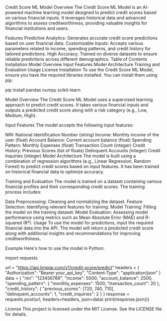 Credit Score ML Model
Overview
The Credit Score ML Model is an AI-powered machine learning model designed to predict credit scores based on various financial inputs. It leverages historical data and advanced algorithms to assess creditworthiness, providing valuable insights for financial institutions and users.

Features
Predictive Analytics: Generates accurate credit score predictions based on user financial data.
Customizable Inputs: Accepts various parameters related to income, spending patterns, and credit history for tailored predictions.
High Accuracy: Trained on diverse datasets to ensure reliable predictions across different demographics.
Table of Contents
Installation
Model Overview
Input Features
Model Architecture
Training and Evaluation
Usage
License
Installation
To use the Credit Score ML Model, ensure you have the required libraries installed. You can install them using pip:


pip install pandas numpy scikit-learn


Model Overview
The Credit Score ML Model uses a supervised learning approach to predict credit scores. It takes various financial inputs and outputs a predicted credit score along with a risk category (e.g., Low, Medium, High).

Input Features
The model accepts the following input features:

NIN: National Identification Number (string)
Income: Monthly income of the user (float)
Account Balance: Current account balance (float)
Spending Pattern:
Monthly Expenses (float)
Transaction Count (integer)
Credit History:
Previous Scores (list of floats)
Delinquent Accounts (integer)
Credit Inquiries (integer)
Model Architecture
The model is built using a combination of regression algorithms (e.g., Linear Regression, Random Forest) to predict credit scores based on input features. It has been trained on historical financial data to optimize accuracy.

Training and Evaluation
The model is trained on a dataset containing various financial profiles and their corresponding credit scores. The training process includes:

Data Preprocessing: Cleaning and normalizing the dataset.
Feature Selection: Identifying relevant features for training.
Model Training: Fitting the model on the training dataset.
Model Evaluation: Assessing model performance using metrics such as Mean Absolute Error (MAE) and R-squared (R²).
Usage
To use the model for predictions, input the required financial data into the API. The model will return a predicted credit score along with additional insights and recommendations for improving creditworthiness.

Example
Here's how to use the model in Python:

import requests

url = "https://api.limpiar.com/v1/credit-score/predict"
headers = {
    "Authorization": "Bearer your_api_key",
    "Content-Type": "application/json"
}
data = {
    "nin": "123456789",
    "income": 5000,
    "account_balance": 2500,
    "spending_pattern": {
        "monthly_expenses": 1500,
        "transaction_count": 20
    },
    "credit_history": {
        "previous_scores": [720, 740, 710],
        "delinquent_accounts": 1,
        "credit_inquiries": 2
    }
}
response = requests.post(url, headers=headers, json=data)
print(response.json())


License
This project is licensed under the MIT License. See the LICENSE file for details.
